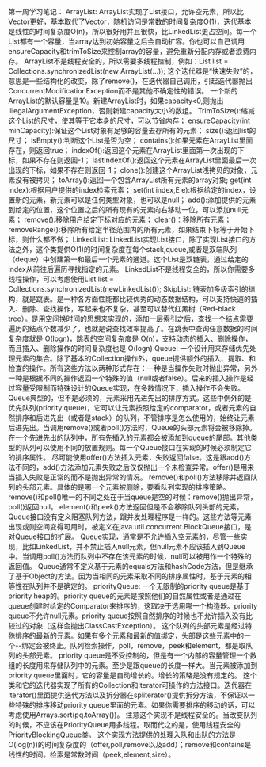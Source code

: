 
第一周学习笔记：
ArrayList:
ArrayList实现了List接口，允许空元素，所以比Vector更好，基本取代了Vector，随机访问是常数的时间复杂度O(1)，迭代基本是线性的时间复杂度O(n)，所以很好用并且很快，比LinkedList更占空间。每一个List都有一个容量，当array达到初始容量之后会自动扩容。你也可以自己调用ensureCapacity和trimToSize来控制array的容量，避免重新分配内存或者浪费内存。
ArrayList不是线程安全的，所以需要多线程控制，例如：List list = Collections.synchronizedList(new ArrayList(...));
这个迭代器是“快速失败”的，意思是一些结构化的改变，除了remove()，在迭代器自己调用，引起迭代器抛出ConcurrentModificationException而不是其他不确定性的错误。
一个新的ArrayList的默认容量是10。新建ArrayList时，如果capacity<0,则抛出IllegalArgumentException，否则新建capacity大小的数组。
TrimToSize():缩减这个List的尺寸，使其等于它本身的尺寸，可以节省内存；
ensureCapacity(int minCapacity):保证这个List对象有足够的容量去存所有的元素；
size():返回list的尺寸；
isEmpty():判断这个List是否为空；
contains():如果元素在ArrayList里面存在，则返回true；
indexOf():返回这个元素在ArrayList里面第一次出现的下标，如果不存在则返回-1；
lastIndexOf():返回这个元素在ArrayList里面最后一次出现的下标，如果不存在则返回-1；
clone():创建这个ArrayList浅拷贝的对象，元素没有被拷贝；
toArray():返回一个包含ArrayList所有元素的array对象;
get(int index):根据用户提供的index检索元素；
set(int index,E e):根据给定的index，设置新的元素，新元素可以是任何类型对象，也可以是null；
add():添加提供的元素到给定的位置，这个位置之后的所有现有的元素向右移动一位，可以添加null元素；
remove():移除用户给定下标对应的元素；
clear()：移除所有元素；
removeRange():移除所有给定半径范围内的所有元素，如果结束下标等于开始下标，则什么都不做；
LinkedList:
LinkedList实现List接口，除了实现List接口的方法之外，这个类提供O(1)的时间复杂度在每个stack,queue,或者是双端队列（deque）中创建第一和最后一个元素的通道。这个List是双链表，通过给定的index从前往后遍历寻找指定的元素。
LinkedList不是线程安全的，所以你需要多线程操作，可以考虑使用List list = Collections.synchronizedList(newLinkedList());
SkipList:
链表加多级索引的结构，就是跳表。是一种各方面性能都比较优秀的动态数据结构，可以支持快速的插入、删除、查找操作，写起来也不复杂，甚至可以替代红黑树（Red-black tree）。是用空间换时间的思想来实现的，添加一层索引之后，查找一个结点需要遍历的结点个数减少了，也就是说查找效率提高了。在跳表中查询任意数据的时间复杂度就是 O(logn)，跳表的空间复杂度是 O(n)，支持动态的插入、删除操作，而且插入、删除操作的时间复杂度也是 O(logn)
Queue:
一个设计用来存储优先处理元素的集合。除了基本的Collection操作外，queue提供额外的插入、提取、和检查的操作。所有这些方法以两种形式存在：一种是当操作失败时抛出异常，另外一种是根据不同的操作返回一个特殊的值（null或者false）。后来的插入操作是经过容量受限制而特殊设计的Queue实现，在多数情况下，插入操作不会失败。
Queue典型的，但不是必须的，元素采用先进先出的排序方式。这些中例外的是优先队列(priority queue)，它可以让元素按照给定的comparator，或者元素的自然排序和后进先出（或者是stack）的队列，不管排序是怎么使用的，始终让元素后进先出。当调用remove()或者poll()方法时，Queue的头部元素将会被移除掉。在一个先进先出的队列中，所有先插入的元素都会被添加到queue的尾部。其他类型的队列可以使用不同的放置规则。每一个Queue接口在实现的时候必须制定它的排序属性。
尽可能使用offer()方法插入元素，失败返回false。这是跟add()方法不同的，add()方法添加元素失败之后仅仅抛出一个未检查异常。offer()是用来当插入失败是正常的而不是抛出异常的情况。
remove()和poll()方法移除并返回队列的头部元素。具体的是哪一个元素被删除，要看队列实现的排序策略。remove()和poll()唯一的不同之处在于当queue是空的时候：remove()抛出异常，poll()返回null。
element()和peek()方法返回但是不会移除队列头部的元素。
Queue接口没有定义阻塞队列方法，跟并发处理程序是一样的。这些方法等元素出现或则空间变得可用时，被定义在java.util.concurrent.BlockQueue接口，是对Queue接口的扩展。
Queue实现，通常是不允许插入空元素的，尽管一些实现，比如LinkedList，并不禁止插入null元素，但null元素不应该插入到Queue中。当调用poll()方法而队列中不存在该元素的时候，null可以被用作一个特殊的返回值。
Queue通常不定义基于元素的equals方法和hashCode方法，但是继承了基于Object的方法。因为当相同的元素采取不同的排序属性时，基于元素的相等性在队列并不是确定的。
priorityQueue:
一个无限制的priority queue是基于priority heap的。priority queue的元素是按照他们的自然属性或者是通过在queue创建时给定的Comparator来排序的，这取决于选用哪一个构造器。priority queue不允许null元素。priority queue按照自然排序的时候也不允许插入没有比较过的对象（这样会抛出ClassCastException）。
这个队列的头部元素是经过特殊排序的最新的元素。如果有多个元素和最新的值绑定，头部是这些元素中的一个--绑定会被终止。队列检索操作，poll，remove，peek和element，都是取队列的头部元素。
priority queue是不受控制的，但是有一个内部的容量管理一个数组的长度用来存储队列中的元素。至少是跟queue的长度一样大。当元素被添加到priority queue里面时，它的容量是自动增长的。增长的策略是没有规定的。
这个类和它的迭代器实现了所有的Collection和Iterator可操作的方法接口。迭代器在iterator()里面提供迭代方法以及拆分器在spliterator()提供拆分方法，不保证以一些特殊的排序移动priority queue里面的元素。如果你需要排序的移动的话，可以考虑使用Arrays.sort(pq.toArray())。
注意这个实现不是线程安全的。当改变队列的时候，不应该在PriorityQueue用多线程。取而代之的是，使用线程安全的PriorityBlockingQueue类。
这个实现方法提供的处理入队和出队的方法是O(log(n))的时间复杂度的（offer,poll,remove以及add）；remove和contains是线性的时间。检索是常数时间（peek,element,size）。

